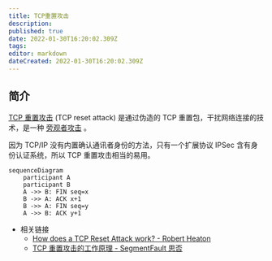 ```yaml
---
title: TCP重置攻击
description:
published: true
date: 2022-01-30T16:20:02.309Z
tags:
editor: markdown
dateCreated: 2022-01-30T16:20:02.309Z
---
```


## 简介

[TCP 重置攻击](https://zh.wikipedia.org/wiki/TCP重置攻击) (TCP reset attack) 是通过伪造的 TCP 重置包，干扰网络连接的技术，是一种 [旁观者攻击](https://zh.wikipedia.org/wiki/旁观者攻击) 。

因为 TCP/IP 没有内置确认通讯者身份的方法，只有一个扩展协议 IPSec 含有身份认证系统，所以 TCP 重置攻击相当的易用。

```Mermaid
sequenceDiagram
    participant A
    participant B
    A ->> B: FIN seq=x
    B ->> A: ACK x+1
    B ->> A: FIN seq=y
    A ->> B: ACK y+1
```

+ 相关链接
    + [How does a TCP Reset Attack work? - Robert Heaton](https://robertheaton.com/2020/04/27/how-does-a-tcp-reset-attack-work/)
    + [TCP 重置攻击的工作原理 - SegmentFault 思否](https://web.archive.org/web/20220130104858/https://segmentfault.com/a/1190000022954874)
